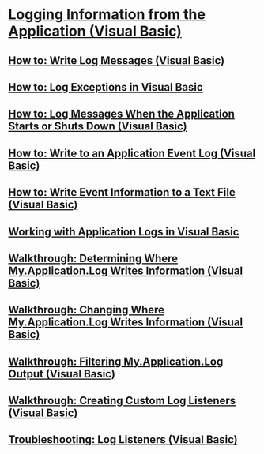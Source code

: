 # [Logging Information from the Application (Visual Basic)](logging-information-from-the-application.md)
## [How to: Write Log Messages (Visual Basic)](how-to-write-log-messages.md)
## [How to: Log Exceptions in Visual Basic](how-to-log-exceptions.md)
## [How to: Log Messages When the Application Starts or Shuts Down (Visual Basic)](how-to-log-messages-when-the-application-starts-or-shuts-down.md)
## [How to: Write to an Application Event Log (Visual Basic)](how-to-write-to-an-application-event-log.md)
## [How to: Write Event Information to a Text File (Visual Basic)](how-to-write-event-information-to-a-text-file.md)
## [Working with Application Logs in Visual Basic](working-with-application-logs.md)
## [Walkthrough: Determining Where My.Application.Log Writes Information (Visual Basic)](walkthrough-determining-where-my-application-log-writes-information.md)
## [Walkthrough: Changing Where My.Application.Log Writes Information (Visual Basic)](walkthrough-changing-where-my-application-log-writes-information.md)
## [Walkthrough: Filtering My.Application.Log Output (Visual Basic)](walkthrough-filtering-my-application-log-output.md)
## [Walkthrough: Creating Custom Log Listeners (Visual Basic)](walkthrough-creating-custom-log-listeners.md)
## [Troubleshooting: Log Listeners (Visual Basic)](troubleshooting-log-listeners.md)
